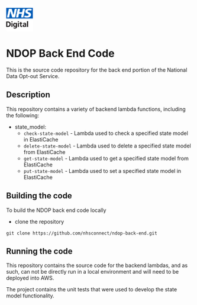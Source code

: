 <img src="images/logo.png" height=72>

# NDOP Back End Code

This is the source code repository for the back end portion of the National Data Opt-out Service.

## Description
This repository contains a variety of backend lambda functions, including the following:

* state_model:
  * `check-state-model` - Lambda used to check a specified state model in ElastiCache
  * `delete-state-model` - Lambda used to delete a specified state model from ElastiCache
  * `get-state-model` - Lambda used to get a specified state model from ElastiCache
  * `put-state-model` - Lambda used to set a specified state model in ElastiCache

## Building the code

To build the NDOP back end code locally

- clone the repository 
```
git clone https://github.com/nhsconnect/ndop-back-end.git
```

## Running the code

This repository contains the source code for the backend lambdas, and as such, can not be directly run in a local environment and will need to be deployed into AWS. 

The project contains the unit tests that were used to develop the state model functionality.